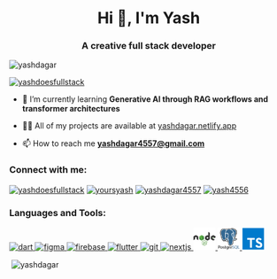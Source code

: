 <h1 align="center">Hi 👋, I'm Yash</h1>
<h3 align="center">A creative full stack developer</h3>

<p align="left"> <img src="https://komarev.com/ghpvc/?username=yashdagar&label=Profile%20views&color=0e75b6&style=flat" alt="yashdagar" /> </p>

<p align="left"> <a href="https://twitter.com/yashdoesfullstack" target="blank"><img src="https://img.shields.io/twitter/follow/yashdoesfullstack?logo=twitter&style=for-the-badge" alt="yashdoesfullstack" /></a> </p>

- 🌱 I’m currently learning **Generative AI through RAG workflows and transformer architectures**

- 👨‍💻 All of my projects are available at [yashdagar.netlify.app](yashdagar.netlify.app)

- 📫 How to reach me **yashdagar4557@gmail.com**

<h3 align="left">Connect with me:</h3>
<p align="left">
<a href="https://twitter.com/yashdoesfullstack" target="blank"><img align="center" src="https://raw.githubusercontent.com/rahuldkjain/github-profile-readme-generator/master/src/images/icons/Social/twitter.svg" alt="yashdoesfullstack" height="30" width="40" /></a>
<a href="https://linkedin.com/in/yoursyash" target="blank"><img align="center" src="https://raw.githubusercontent.com/rahuldkjain/github-profile-readme-generator/master/src/images/icons/Social/linked-in-alt.svg" alt="yoursyash" height="30" width="40" /></a>
<a href="https://www.hackerrank.com/yashdagar4557" target="blank"><img align="center" src="https://raw.githubusercontent.com/rahuldkjain/github-profile-readme-generator/master/src/images/icons/Social/hackerrank.svg" alt="yashdagar4557" height="30" width="40" /></a>
<a href="https://www.leetcode.com/yash4556" target="blank"><img align="center" src="https://raw.githubusercontent.com/rahuldkjain/github-profile-readme-generator/master/src/images/icons/Social/leet-code.svg" alt="yash4556" height="30" width="40" /></a>
</p>

<h3 align="left">Languages and Tools:</h3>
<p align="left"> <a href="https://dart.dev" target="_blank" rel="noreferrer"> <img src="https://www.vectorlogo.zone/logos/dartlang/dartlang-icon.svg" alt="dart" width="40" height="40"/> </a> <a href="https://www.figma.com/" target="_blank" rel="noreferrer"> <img src="https://www.vectorlogo.zone/logos/figma/figma-icon.svg" alt="figma" width="40" height="40"/> </a> <a href="https://firebase.google.com/" target="_blank" rel="noreferrer"> <img src="https://www.vectorlogo.zone/logos/firebase/firebase-icon.svg" alt="firebase" width="40" height="40"/> </a> <a href="https://flutter.dev" target="_blank" rel="noreferrer"> <img src="https://www.vectorlogo.zone/logos/flutterio/flutterio-icon.svg" alt="flutter" width="40" height="40"/> </a> <a href="https://git-scm.com/" target="_blank" rel="noreferrer"> <img src="https://www.vectorlogo.zone/logos/git-scm/git-scm-icon.svg" alt="git" width="40" height="40"/> </a> <a href="https://nextjs.org/" target="_blank" rel="noreferrer"> <img src="https://cdn.worldvectorlogo.com/logos/nextjs-2.svg" alt="nextjs" width="40" height="40"/> </a> <a href="https://nodejs.org" target="_blank" rel="noreferrer"> <img src="https://raw.githubusercontent.com/devicons/devicon/master/icons/nodejs/nodejs-original-wordmark.svg" alt="nodejs" width="40" height="40"/> </a> <a href="https://www.postgresql.org" target="_blank" rel="noreferrer"> <img src="https://raw.githubusercontent.com/devicons/devicon/master/icons/postgresql/postgresql-original-wordmark.svg" alt="postgresql" width="40" height="40"/> </a> <a href="https://www.typescriptlang.org/" target="_blank" rel="noreferrer"> <img src="https://raw.githubusercontent.com/devicons/devicon/master/icons/typescript/typescript-original.svg" alt="typescript" width="40" height="40"/> </a> </p>

<p>&nbsp;<img align="center" src="https://github-readme-stats.vercel.app/api?username=yashdagar&show_icons=true&theme=dark&locale=en" alt="yashdagar" /></p>
